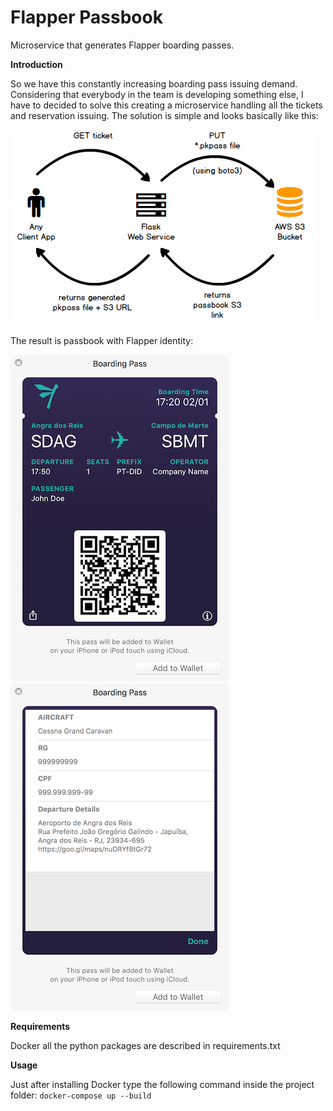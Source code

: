 # Flapper Passbook
Microservice that generates Flapper boarding passes.

**Introduction**

So we have this constantly increasing boarding pass issuing demand.
Considering that everybody in the team is developing something else, I have to
 decided to solve this creating a microservice handling all the tickets
 and reservation issuing. The solution is simple and looks basically like this:
 
 ![Flapper Passbook Diagram](/readme_files/flapper_passbook.png)
 
 The result is passbook with Flapper identity:
 
 ![Flapper Passbook Front](/readme_files/passbook_front.png) ![Flapper Passbook Back](/readme_files/passbook_back.png)
 
 **Requirements**
 
 Docker all the python packages are described in requirements.txt
 
 **Usage**
 
 Just after installing Docker type the following command inside the project folder:
  `docker-compose up --build`
